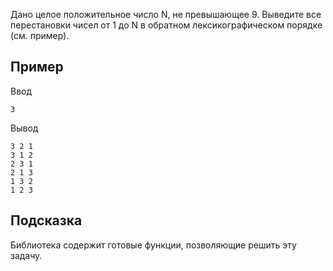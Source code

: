 Дано целое положительное число N, не превышающее 9. Выведите все
перестановки чисел от 1 до N в обратном лексикографическом порядке
(см. пример).

## Пример
Ввод

```
3
```

Вывод

```
3 2 1
3 1 2
2 3 1
2 1 3
1 3 2
1 2 3
```

## Подсказка
Библиотека <algorithm> содержит готовые функции, позволяющие
решить эту задачу.